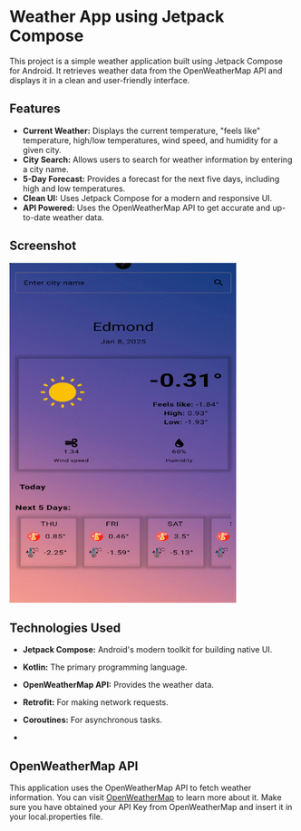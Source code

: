 # Weather App using Jetpack Compose

This project is a simple weather application built using Jetpack Compose for Android. It retrieves weather data from the OpenWeatherMap API and displays it in a clean and user-friendly interface.

## Features

- **Current Weather:** Displays the current temperature, "feels like" temperature, high/low temperatures, wind speed, and humidity for a given city.
- **City Search:** Allows users to search for weather information by entering a city name.
- **5-Day Forecast:** Provides a forecast for the next five days, including high and low temperatures.
- **Clean UI:** Uses Jetpack Compose for a modern and responsive UI.
- **API Powered:** Uses the OpenWeatherMap API to get accurate and up-to-date weather data.

## Screenshot

<img src="weather-app.gif" width="400" height="600"/>


## Technologies Used

- **Jetpack Compose:** Android's modern toolkit for building native UI.
- **Kotlin:** The primary programming language.
- **OpenWeatherMap API:**  Provides the weather data.
- **Retrofit:** For making network requests.
- **Coroutines:** For asynchronous tasks.

- 
## OpenWeatherMap API

This application uses the OpenWeatherMap API to fetch weather information. You can visit [OpenWeatherMap](https://openweathermap.org/) to learn more about it. Make sure you have obtained your API Key from OpenWeatherMap and insert it in your local.properties file.
